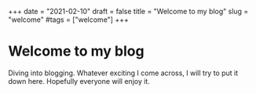 +++
date = "2021-02-10"
draft = false
title = "Welcome to my blog"
slug = "welcome"
#tags = ["welcome"]
+++
# Welcome to my blog
Diving into blogging. Whatever exciting I come across, I will try to put it down here. Hopefully everyone will enjoy it. 